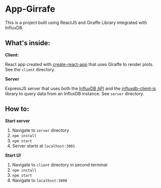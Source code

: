# App-Girrafe

This is a project built using ReactJS and Giraffe Library integrated with InfluxDB.

## What's inside:

**Client:**

React app created with [create-react-app](https://github.com/facebook/create-react-app) that uses Giraffe to render plots. See the `client` directory.

**Server**

ExpressJS server that uses both the [InfluxDB API](https://docs.influxdata.com/influxdb/v2.0/reference/api/) and the [influxdb-client-js](https://github.com/influxdata/influxdb-client-js) library to query data from an InfluxDB instance. See `server` directory.

## How to:

**Start server**
1. Navigate to `server` directory
2. `npm install`
1. `npm start`
1. Server starts at `localhost:3001`

**Start UI**

1. Navigate to `client` directory in second terminal
1. `npm install`
1. `npm start`
1. Navigate to `localhost:3000`
